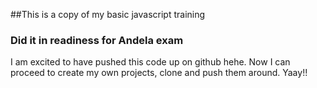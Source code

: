 ##This is a copy of my basic javascript training

### Did it in readiness for Andela exam

I am excited to have pushed this code up on github hehe.
Now I can proceed to create my own projects, clone and push them around. Yaay!!